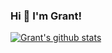### Hi 👋 I'm Grant!

<!--
**granthicks/granthicks** is a ✨ _special_ ✨ repository because its `README.md` (this file) appears on your GitHub profile.

Here are some ideas to get you started:

- 🔭 I’m currently working on ...
:snake: I mainly use Python
🌱 I’m currently learning C#
- 👯 I’m looking to collaborate on ...
- 🤔 I’m looking for help with ...
- 💬 Ask me about ...
- 📫 How to reach me: ...
- 😄 Pronouns: ...
- ⚡ Fun fact: ...
-->

[![Grant's github stats](https://github-readme-stats.vercel.app/api?username=granthicks&count_private=true&show_icons=true&theme=radical&hide_rank=false)](https://github.com/anuraghazra/github-readme-stats)
